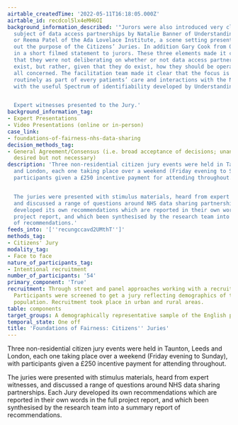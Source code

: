 ```yaml
---
airtable_createdTime: '2022-05-11T16:18:05.000Z'
airtable_id: recdcol5lx4eMH6OI
background_information_described: '"Jurors were also introduced very clearly to the
  subject of data access partnerships by Natalie Banner of Understanding Patient Data
  or Reema Patel of the Ada Lovelace Institute, a scene setting presentation setting
  out the purpose of the Citizens’ Juries. In addition Gary Cook from OLS was presented
  in a short filmed statement to jurors. These three elements made it clear to jurors
  that they were not deliberating on whether or not data access partnerships should
  exist, but rather, given that they do exist, how they should be operate fairly for
  all concerned. The facilitation team made it clear that the focus is on data collected
  routinely as part of every patients’ care and interactions with the NHS in line
  with the useful Spectrum of identifiability developed by Understanding Patient Data."


  Expert witnesses presented to the Jury.'
background_information_tag:
- Expert Presentations
- Video Presentations (online or in-person)
case_link:
- foundations-of-fairness-nhs-data-sharing
decision_methods_tag:
- General Agreement/Consensus (i.e. broad acceptance of decisions; unanimous agreement
  desired but not necessary)
description: 'Three non-residential citizen jury events were held in Taunton, Leeds
  and London, each one taking place over a weekend (Friday evening to Sunday), with
  participants given a £250 incentive payment for attending throughout.


  The juries were presented with stimulus materials, heard from expert witnesses,
  and discussed a range of questions around NHS data sharing partnerships. Each Jury
  developed its own recommendations which are reported in their own words in the full
  project report, and which been synthesised by the research team into a summary report
  of recommendations.'
feeds_into: '[''recungccavd2UMthT'']'
methods_tag:
- Citizens' Jury
modality_tag:
- Face to face
nature_of_participants_tag:
- Intentional recruitment
number_of_participants: '54'
primary_component: 'True'
recruitment: Through street and panel approaches working with a recruitment partner.
  Participants were screened to get a jury reflecting demographics of the English
  population. Recruitment took place in urban and rural areas.
table: components
target_groups: A demographically representative sample of the English population.
temporal_state: One off
title: 'Foundations of Fairness: Citizens'' Juries'
---
```


Three non-residential citizen jury events were held in Taunton, Leeds and London, each one taking place over a weekend (Friday evening to Sunday), with participants given a £250 incentive payment for attending throughout.

The juries were presented with stimulus materials, heard from expert witnesses, and discussed a range of questions around NHS data sharing partnerships. Each Jury developed its own recommendations which are reported in their own words in the full project report, and which been synthesised by the research team into a summary report of recommendations.